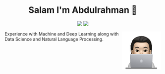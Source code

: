 <h1 align="center">Salam I'm Abdulrahman 👋</h1>
<p align="center">
    <a href="https://twitter.com/AbdulrahmanKamr"><img src="https://img.shields.io/badge/twitter-%231FA1F1?style=flat&logo=twitter&logoColor=white"/></a>
    <a href="https://www.linkedin.com/in/abdulrahman-mohamed-917a93130/"><img src="https://img.shields.io/badge/linkedin-%230177B5?style=flat&logo=linkedin&logoColor=white"/></a>
  </p>
  
  <img src="https://github.com/abdelrahmaan/abdelrahmaan/blob/master/profile-img_1.png" align="right" width="25%"/>

Experience with Machine and Deep Learning along with Data Science and Natural Language Processing.

<!-- - 🔭 I'm a software developer [@ZadGroup](https://zadgroup.net/) in Cairo, Egypt -->

<!--
**abdelrahmaan/abdelrahmaan** is a ✨ _special_ ✨ repository because its `README.md` (this file) appears on your GitHub profile.

Here are some ideas to get you started:

- 🔭 I’m currently working on ...
- 🌱 I’m currently learning ...
- 👯 I’m looking to collaborate on ...
- 🤔 I’m looking for help with ...
- 💬 Ask me about ...
- 📫 How to reach me: ...
- 😄 Pronouns: ...
- ⚡ Fun fact: ...
-->
